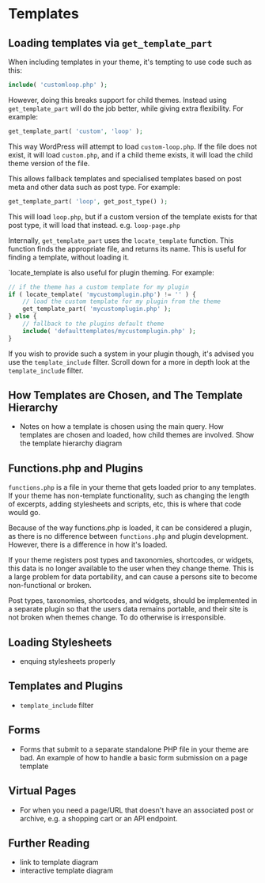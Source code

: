 # Templates

## Loading templates via `get_template_part`

When including templates in your theme, it's tempting to use code such as this:

```php
include( 'customloop.php' );
```

However, doing this breaks support for child themes. Instead using `get_template_part` will do the job better, while giving extra flexibility. For example:

```php
get_template_part( 'custom', 'loop' );
```

This way WordPress will attempt to load `custom-loop.php`. If the file does not exist, it will load `custom.php`, and if a child theme exists, it will load the child theme version of the file.

This allows fallback templates and specialised templates based on post meta and other data such as post type. For example:

```php
get_template_part( 'loop', get_post_type() );
```

This will load `loop.php`, but if a custom version of the template exists for that post type, it will load that instead. e.g. `loop-page.php`

Internally, `get_template_part` uses the `locate_template` function. This function finds the appropriate file, and returns its name. This is useful for finding a template, without loading it.

`locate_template is also useful for plugin theming. For example:

```php
// if the theme has a custom template for my plugin
if ( locate_template( 'mycustomplugin.php') != '' ) {
	// load the custom template for my plugin from the theme
	get_template_part( 'mycustomplugin.php' );
} else {
	// fallback to the plugins default theme
	include( 'defaulttemplates/mycustomplugin.php' );
}
```

If you wish to provide such a system in your plugin though, it's advised you use the `template_include` filter. Scroll down for a more in depth look at the `template_include` filter.

## How Templates are Chosen, and The Template Hierarchy

 - Notes on how a template is chosen using the main query. How templates are chosen and loaded, how child themes are involved. Show the template hierarchy diagram

## Functions.php and Plugins

`functions.php` is a file in your theme that gets loaded prior to any templates. If your theme has non-template functionality, such as changing the length of excerpts, adding stylesheets and scripts, etc, this is where that code would go.

Because of the way functions.php is loaded, it can be considered a plugin, as there is no difference between `functions.php` and plugin development. However, there is a difference in how it's loaded.

If your theme registers post types and taxonomies, shortcodes, or widgets, this data is no longer available to the user when they change theme. This is a large problem for data portability, and can cause a persons site to become non-functional or broken.

Post types, taxonomies, shortcodes, and widgets, should be implemented in a separate plugin so that the users data remains portable, and their site is not broken when themes change. To do otherwise is irresponsible.

## Loading Stylesheets

 - enquing stylesheets properly

## Templates and Plugins

 - `template_include` filter

## Forms

 - Forms that submit to a separate standalone PHP file in your theme are bad. An example of how to handle a basic form submission on a page template

## Virtual Pages

 - For when you need a page/URL that doesn't have an associated post or archive, e.g. a shopping cart or an API endpoint.

## Further Reading

 - link to template diagram
 - interactive template diagram
